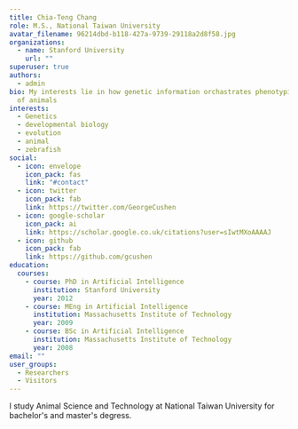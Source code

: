 ```yaml
---
title: Chia-Teng Chang
role: M.S., National Taiwan University
avatar_filename: 96214dbd-b118-427a-9739-29118a2d8f58.jpg
organizations:
  - name: Stanford University
    url: ""
superuser: true
authors:
  - admin
bio: My interests lie in how genetic information orchastrates phenotypic traits
  of animals
interests:
  - Genetics
  - developmental biology
  - evolution
  - animal
  - zebrafish
social:
  - icon: envelope
    icon_pack: fas
    link: "#contact"
  - icon: twitter
    icon_pack: fab
    link: https://twitter.com/GeorgeCushen
  - icon: google-scholar
    icon_pack: ai
    link: https://scholar.google.co.uk/citations?user=sIwtMXoAAAAJ
  - icon: github
    icon_pack: fab
    link: https://github.com/gcushen
education:
  courses:
    - course: PhD in Artificial Intelligence
      institution: Stanford University
      year: 2012
    - course: MEng in Artificial Intelligence
      institution: Massachusetts Institute of Technology
      year: 2009
    - course: BSc in Artificial Intelligence
      institution: Massachusetts Institute of Technology
      year: 2008
email: ""
user_groups:
  - Researchers
  - Visitors
---
```

I study Animal Science and Technology at National Taiwan University for bachelor's and master's degress.